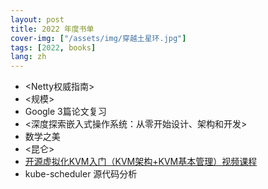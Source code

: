 ```yaml
---
layout: post
title: 2022 年度书单
cover-img: ["/assets/img/穿越土星环.jpg"]
tags: [2022, books]
lang: zh
---
```

- <Netty权威指南>
- <规模>
- Google 3篇论文复习 <GFS> <MapReduce> <BigTable>
- <深度探索嵌入式操作系统：从零开始设计、架构和开发>
- 数学之美
- <昆仑>
- [开源虚拟化KVM入门（KVM架构+KVM基本管理）视频课程](https://edu.51cto.com/center/course/lesson/index?id=118666)
- kube-scheduler 源代码分析

